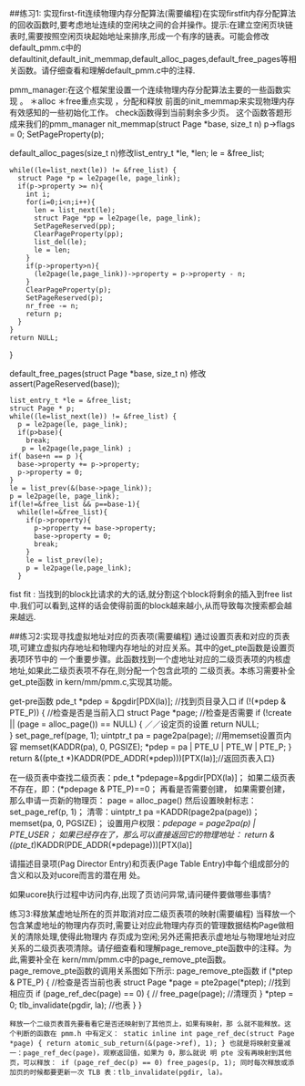 ##练习1:
实现first-fit连续物理内存分配算法(需要编程)在实现firstfit内存分配算法的回收函数时,要考虑地址连续的空闲块之间的合并操作。提示:在建立空闲页块链表时,需要按照空闲页块起始地址来排序,形成一个有序的链表。可能会修改default_pmm.c中的defaultinit,default_init_memmap,default_alloc_pages,default_free_pages等相关函数。请仔细查看和理解default_pmm.c中的注释.


pmm_manager:在这个框架里设置一个连续物理内存分配算法主要的一些函数实现 。
	＊alloc  ＊free重点实现 ，分配和释放 
	前面的init_memmap来实现物理内存有效感知的一些初始化工作。
 	check函数得到当前剩余多少页。
	这个函数答题形成来我们的pmm_manager
nit_memmap(struct Page *base, size_t n)
p->flags = 0; SetPageProperty(p);

default_alloc_pages(size_t n)修改list_entry_t *le, *len;
    le = &free_list;

    while((le=list_next(le)) != &free_list) {
      struct Page *p = le2page(le, page_link);
      if(p->property >= n){
        int i;
        for(i=0;i<n;i++){
          len = list_next(le);
          struct Page *pp = le2page(le, page_link);
          SetPageReserved(pp);
          ClearPageProperty(pp);
          list_del(le);
          le = len;
        }
        if(p->property>n){
          (le2page(le,page_link))->property = p->property - n;
        }
        ClearPageProperty(p);
        SetPageReserved(p);
        nr_free -= n;
        return p;
      }
    }
    return NULL;
}

default_free_pages(struct Page *base, size_t n) 修改 assert(PageReserved(base));

    list_entry_t *le = &free_list;
    struct Page * p;
    while((le=list_next(le)) != &free_list) {
      p = le2page(le, page_link);
      if(p>base){
        break;
       p = le2page(le,page_link) ;
    if( base+n == p ){
      base->property += p->property;
      p->property = 0;
    }
    le = list_prev(&(base->page_link));
    p = le2page(le, page_link);
    if(le!=&free_list && p==base-1){
      while(le!=&free_list){
        if(p->property){
          p->property += base->property;
          base->property = 0;
          break;
        }
        le = list_prev(le);
        p = le2page(le,page_link);
      }
fist fit : 当找到的block比请求的大的话,就分割这个block将剩余的插入到free list中.我们可以看到,这样的话会使得前面的block越来越小,从而导致每次搜索都会越来越远. 

##练习2:实现寻找虚拟地址对应的页表项(需要编程)
通过设置页表和对应的页表项,可建立虚拟内存地址和物理内存地址的对应关系。其中的get_pte函数是设置页表项环节中的
一个重要步骤。此函数找到一个虚地址对应的二级页表项的内核虚地址,如果此二级页表项不存在,则分配一个包含此项的
二级页表。本练习需要补全get_pte函数	in	kern/mm/pmm.c,实现其功能。

get-pre函数  pde_t *pdep = &pgdir[PDX(la)]; //找到页目录入口
    if (!(*pdep & PTE_P)) {							    //检查是否是当前入口
        struct Page *page;			           //检查是否需要
        if (!create || (page = alloc_page()) == NULL) {    ／／设定页的设置
            return NULL;									           
        }
        set_page_ref(page, 1);
        uintptr_t pa = page2pa(page);		          //用memset设置页内容         memset(KADDR(pa), 0, PGSIZE);
        *pdep = pa | PTE_U | PTE_W | PTE_P;	
    }
    return &((pte_t *)KADDR(PDE_ADDR(*pdep)))[PTX(la)];//返回页表入口}

在一级页表中查找二级页表：pde_t *pdepage=&pgdir[PDX(la)]； 如果二级页表不存在，即：(*pdepage & PTE_P)==0； 再看是否需要创建， 如果需要创建， 那么申请一页新的物理页： page = alloc_page() 然后设置映射标志：set_page_ref(p, 1)； 清零：uintptr_t pa =KADDR(page2pa(page))； memset(pa, 0, PGSIZE)； 设置用户权限：*pdepage = page2pa(p) | PTE_USER； 如果已经存在了，那么可以直接返回它的物理地址： return &((pte_t*)KADDR(PDE_ADDR(*pdepage)))[PTX(la)]

请描述目录项(Pag	Director	Entry)和页表(Page	Table	Entry)中每个组成部分的含义和以及对ucore而言的潜在用
处。


如果ucore执行过程中访问内存,出现了页访问异常,请问硬件要做哪些事情?




练习3:释放某虚地址所在的页并取消对应二级页表项的映射(需要编程)
当释放一个包含某虚地址的物理内存页时,需要让对应此物理内存页的管理数据结构Page做相关的清除处理,使得此物理内
存页成为空闲;另外还需把表示虚地址与物理地址对应关系的二级页表项清除。请仔细查看和理解page_remove_pte函数中的注释。为此,需要补全在	kern/mm/pmm.c中的page_remove_pte函数。page_remove_pte函数的调用关系图如下所示:
	page_remove_pte函数 
	if (*ptep & PTE_P) {						//检查是否当前也表
        struct Page *page = pte2page(*ptep);	//找到相应页
        if (page_ref_dec(page) == 0) {		            //
            free_page(page);									   //清理页
        }
        *ptep = 0;
        tlb_invalidate(pgdir, la);			//也表
    }
}

	释放一个二级页表首先要看看它是否还映射到了其他页上，如果有映射，那 么就不能释放。这个判断的函数在 pmm.h 中有定义： static inline int page_ref_dec(struct Page *page) { return atomic_sub_return(&(page->ref), 1); } 也就是将映射变量减一：page_ref_dec(page)，观察返回值，如果为 0，那么就说 明 pte 没有再映射到其他页，可以释放： if (page_ref_dec(p) == 0) free_pages(p, 1); 同时每次释放或添加页的时候都要更新一次 TLB 表：tlb_invalidate(pgdir, la)。



